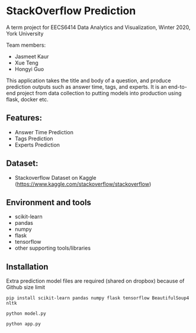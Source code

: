 # StackOverflow Prediction

A term project for EECS6414 Data Analytics and Visualization, Winter 2020, York University

Team members: 

* Jasmeet Kaur
* Xue Teng
* Hongyi Guo

This application takes the title and body of a question, and produce prediction outputs such as answer time, tags, and experts.
It is an end-to-end project from data collection to putting models into production using flask, docker etc.

## Features:
- Answer Time Prediction
- Tags Prediction
- Experts Prediction

## Dataset:
- Stackoverflow Dataset on Kaggle
(https://www.kaggle.com/stackoverflow/stackoverflow)

## Environment and tools
- scikit-learn
- pandas
- numpy
- flask
- tensorflow
- other supporting tools/libraries

## Installation

Extra prediction model files are required (shared on dropbox) because of Github size limit 

`pip install scikit-learn pandas numpy flask tensorflow BeautifulSoup4 nltk`

`python model.py`

`python app.py`





